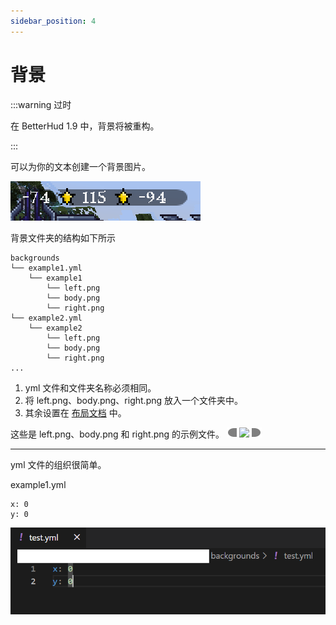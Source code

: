 ```yaml
---
sidebar_position: 4
---
```


# 背景

:::warning 过时

在 BetterHud 1.9 中，背景将被重构。

:::

可以为你的文本创建一个背景图片。

![](_images/bg-1.png)

背景文件夹的结构如下所示

```
backgrounds
└── example1.yml
    └── example1
        └── left.png
        └── body.png
        └── right.png
└── example2.yml
    └── example2
        └── left.png
        └── body.png
        └── right.png
...
```

1. yml 文件和文件夹名称必须相同。
2. 将 left.png、body.png、right.png 放入一个文件夹中。
3. 其余设置在 [布局文档](layouts) 中。

这些是 left.png、body.png 和 right.png 的示例文件。
![](_images/bg-2.png) ![](https://i.imgur.com/uszOGfP.png) ![](_images/bg-3.png)

***
yml 文件的组织很简单。

example1.yml
```
x: 0
y: 0
```
![](_images/bg-4.png)
